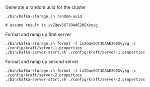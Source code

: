 Generate a random uuid for the cluster

    ./bin/kafka-storage.sh random-uuid

    # assume result is ivZQuvSGTJOAAE2OEXvysg  

Format and ramp up first server

    ./bin/kafka-storage.sh format -t ivZQuvSGTJOAAE2OEXvysg -c ./config/kraft/server-1.properties
    ./bin/kafka-server-start.sh ./config/kraft/server-1.properties

Format and ramp up second server

    ./bin/kafka-storage.sh format -t ivZQuvSGTJOAAE2OEXvysg -c ./config/kraft/server-2.properties
    ./bin/kafka-server-start.sh ./config/kraft/server-2.properties

